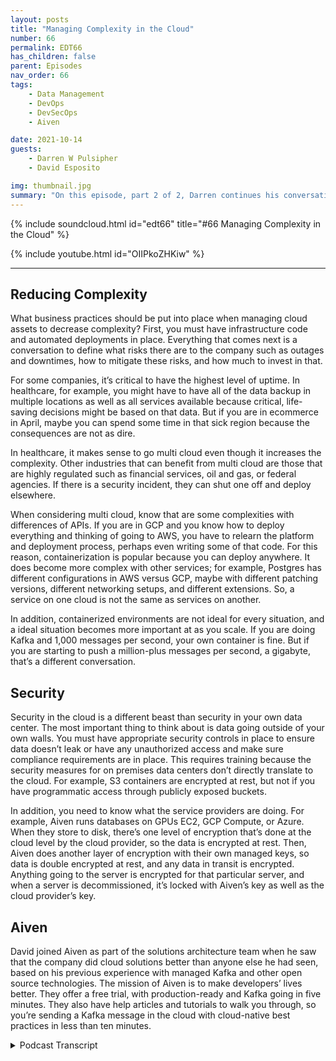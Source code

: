 ```yaml
---
layout: posts
title: "Managing Complexity in the Cloud"
number: 66
permalink: EDT66
has_children: false
parent: Episodes
nav_order: 66
tags:
    - Data Management
    - DevOps
    - DevSecOps
    - Aiven

date: 2021-10-14
guests:
    - Darren W Pulsipher
    - David Esposito

img: thumbnail.jpg
summary: "On this episode, part 2 of 2, Darren continues his conversation with David Esposito, Global Solution Architect, from Aiven about accelerating cloud adoption while reducing complexity and cost."
---
```


{% include soundcloud.html id="edt66" title="#66 Managing Complexity in the Cloud" %}

{% include youtube.html id="OIIPkoZHKiw" %}

---

## Reducing Complexity

What business practices should be put into place when managing cloud assets to decrease complexity? First, you must have infrastructure code and automated deployments in place. Everything that comes next is a conversation to define what risks there are to the company such as outages and downtimes, how to mitigate these risks, and how much to invest in that.

For some companies, it’s critical to have the highest level of uptime. In healthcare, for example, you might have to have all of the data backup in multiple locations as well as all services available because critical, life-saving decisions might be based on that data. But if you are in ecommerce in April, maybe you can spend some time in that sick region because the consequences are not as dire.

In healthcare, it makes sense to go multi cloud even though it increases the complexity. Other industries that can benefit from multi cloud are those that are highly regulated such as financial services, oil and gas, or federal agencies. If there is a security incident, they can shut one off and deploy elsewhere.

When considering multi cloud, know that are some complexities with differences of APIs. If you are in GCP and you know how to deploy everything and thinking of going to AWS, you have to relearn the platform and deployment process, perhaps even writing some of that code. For this reason, containerization is popular because you can deploy anywhere. It does become more complex with other services; for example, Postgres has different configurations in AWS versus GCP, maybe with different patching versions, different networking setups, and different extensions. So, a service on one cloud is not the same as services on another.

In addition, containerized environments are not ideal for every situation, and a ideal situation becomes more important at as you scale. If you are doing Kafka and 1,000 messages per second, your own container is fine. But if you are starting to push a million-plus messages per second, a gigabyte, that’s a different conversation.

## Security

Security in the cloud is a different beast than security in your own data center. The most important thing to think about is data going outside of your own walls. You must have appropriate security controls in place to ensure data doesn’t leak or have any unauthorized access and make sure compliance requirements are in place. This requires training because the security measures for on premises data centers don’t directly translate to the cloud. For example, S3 containers are encrypted at rest, but not if you have programmatic access through publicly exposed buckets.

In addition, you need to know what the service providers are doing. For example, Aiven runs databases on GPUs EC2, GCP Compute, or Azure. When they store to disk, there’s one level of encryption that’s done at the cloud level by the cloud provider, so the data is encrypted at rest. Then, Aiven does another layer of encryption with their own managed keys, so data is double encrypted at rest, and any data in transit is encrypted. Anything going to the server is encrypted for that particular server, and when a server is decommissioned, it’s locked with Aiven’s key as well as the cloud provider’s key.

## Aiven

David joined Aiven as part of the solutions architecture team when he saw that the company did cloud solutions better than anyone else he had seen, based on his previous experience with managed Kafka and other open source technologies. The mission of Aiven is to make developers’ lives better. They offer a free trial, with production-ready and Kafka going in five minutes. They also have help articles and tutorials to walk you through, so you’re sending a Kafka message in the cloud with cloud-native best practices in less than ten minutes. 


<details>
<summary> Podcast Transcript </summary>

<p></p>

</details>

